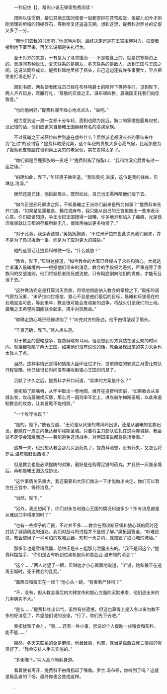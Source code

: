 　　一秒记住【】，精彩小说无弹窗免费阅读！

　　按照以往惯例，接见其他王国的使者一般都安排在苍穹殿堂，但那儿如今才刚刚清理完坍塌的顶棚碎石，等到修复还遥遥无期。想到这里，提费科对罗兰的记恨又多了一分。

　　“带他们去我的书房吧，”他沉吟片刻，最终决定还是在王宫招待对方。把使者接到地下室里来，再怎么说都是失礼行为。

　　至于对方的来意，十有是为了寻求援助——不是粮食上的，就是抗寒物资上的。贵族间有种说法，夏天联系的是朋友，冬天联系的是敌人。放到王国与王国之间，这说法同样成立。提费科暗地里摇了摇头，自己这边还有许多事要忙，早点把使者打发走好了。

　　回到书房，两名使者团成员已经在布林特爵士的陪伴下等待多时。见到陛下，两人齐齐起身，弯腰行礼，“尊敬的灰堡之王，温布顿四世，晨曦国王托我们向您致意。”

　　“也向他问好，”提费科漫不经心地点点头，“坐吧。”

　　他注意到这一男一女都十分年轻，面相也颇为接近，胸口的家徽是鹿角权杖，没记错的话，他们应该来自晨曦王国赫赫有名的洛溪家族。

　　不过晨曦之王米萨拉四世到底在想些什么？居然派毛都没长齐的家伙来作为“乞讨”的谈判官？提费科略感诧异，这个年纪的贵族大多心高气傲，比起那些为了援助死皮赖脸在谈判桌上哭穷的老家伙，实在差得太多了。

　　“你们都是巨鹿家族的一员吧？”提费科指了指胸口，“我和洛溪公爵曾有过一面之缘。”

　　“的确如此，陛下，”年轻男子微笑道，“我叫奥托.洛溪，这位是我的妹妹，贝琳达.洛溪。”

　　居然还是兄妹，他挑起眉头，既然如此，自己也无需再陪他们绕下去。

　　“如今正是邪月肆虐之际，不知晨曦之王派你们前来是所为何事？”提费科率先开口道，“如果是急需粮食、棉花或麻布，我只能从自己的王宫里搬出一些来表示心意。你们应该知道，争王令把王国搅得一团糟，许多地方都陷入了瘫痪，光是救济难民就让王都的存粮所剩无几，很难再抽出更多物资了。”

　　“对于此事，我深表遗憾，”奥拓抚胸道，“不过米萨拉四世此次派我们前来，并不是为了恳求援助一事，而是为了应对更大的威胁。”

　　他的这番话让提费科微微一怔，“什么威胁？”

　　“教会，陛下，”贝琳达接道，“如今教会的大军已经侵占了永冬和狼心，大批逃亡者涌入晨曦境内——根据他们带来的消息，教会的手段极为恶劣，严重违背了贵族间的交战准则，他们将抵抗者绞死或流放，只有彻底倒向他们的贵族，才能苟且活下去。”

　　“这种做法完全是打算消灭贵族，将领地彻底纳入教会的掌控之下。”奥拓的语气颇为沉重，“米萨拉四世相信，狼心不会是他们最后的目标，晨曦和灰堡现在的处境岌岌可危，等到来年，教会很可能会发动新的战争，将战火引至我们的土地。晨曦之王希望两国能联合起来，携手对抗教会。”

　　“你确定狼心城已经被攻陷了？”听完对方的陈述，他不由得皱起了眉头。

　　“千真万确，陛下。”两人点头道。

　　对于教会的侵略战争，提费科略有耳闻，但没想到对方竟然在这么短的时间内，就相继攻陷了两大王国。如果他们没有说慌的话，教会展现出来的实力未免也太骇人了点。

　　当然，这种事情还是得和情报大臣印证过才行，提前降临的邪魔之月雪让商队行程受阻，他已经很长时间没有接收到狼心王国的讯息了。

　　沉默了许久之后，提费科才开口问道，“具体的方案是什么？”

　　奥拓舔了舔嘴唇，从怀中取出一卷地图，摊开在提费科面前，“如果教会从圣城出发，攻击晨曦或灰堡，那么另一国则率军北上，进攻赫尔梅斯圣城，以此来遏制教会的攻势，让其首尾不能相顾。”

　　“一个攻守协议？”

　　“是的，陛下，”使者应道，“无论是从灰堡的寒风岭出发，还是从晨曦的北郡出发，都能在一周之内抵达赫尔梅斯圣城。只要将主力部队驻扎在这两座城镇，教会说不定便会知难而退——若能避免这场战争，对两国来说都将是场幸事。”

　　这样一来，也别想从教会那儿买到药丸了，提费科暗想，没有药丸，又怎么将罗兰.温布顿赶出西境？

　　但是教会也是必须提防的对象，最好是在购得足够的药丸，并且统一灰堡全境后，再和晨曦王国达成协议。

　　“这件事情关系重大，我还需要和大臣们商议一下才能做出决定，你们可以暂住在王宫中，等待消息。”

　　“当然，陛下。”

　　“另外，我还想问下，你们对永冬和狼心王国的情况知道多少？所有消息都是从难民口中得来的吗？”

　　“也有一些探子的汇报，不过并不多……教会在围攻断牙堡和狼心城的同时还封锁了城镇周边的道路，我们对战斗的过程并不是很了解。”奥拓回答道，“听难民说，教会使用了一种可怕的攻城武器，短短一天之内，就摧毁了狼心城的城墙。”

　　那多半也是雪粉武器，恐怕正是从三姐那儿泄露出去的。“我不是问这个，”提费科摆摆手，“你们是否有听到过黑帆舰队和嘉西亚.温布顿的消息？”

　　“这个……”两人对望了一眼，贝琳达才小心翼翼地说道，“听说，她和狼王在逃离王城时，死于教会的乱箭。”

　　“嘉西亚和狼王在一起？”他心头一跳，“有看到尸体吗？”

　　“不，没有，但从教会事后的大肆宣传和狼心方面的沉默来看，他们逃出来的几率确实不大。”

　　“是么……”提费科吐出口气，虽然有些遗憾，但这也算得上是入冬以来为数不多的好消息了，希望他们说的没错，“行了，你们先下去吧。”

　　奥拓犹豫了会儿，“呃……还有一件小事，您说的个人援助一些粮食和布料，能不能……”

　　果然，冬天来联系的全是麻烦，他耸耸肩，也罢，就当是嘉西亚死亡情报的奖赏好了，“我会安排人手去实施的。”

　　“多谢陛下。”两人高兴地躬身道。

　　看着使者离开，提费科不由得扬起了嘴角。罗兰.温布顿，你听到了吗？这就是叛乱者的下场，最终你也会变成这样。

　　.
